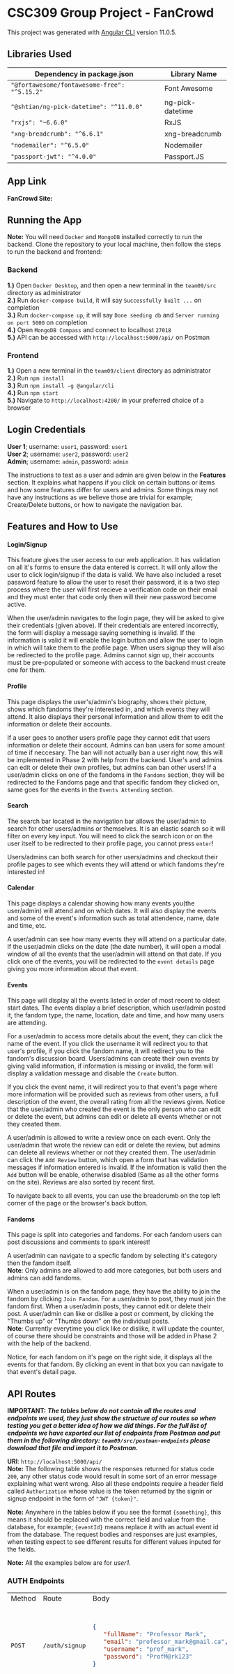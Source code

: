 # CSC309 Group Project - FanCrowd
This project was generated with [Angular CLI](https://github.com/angular/angular-cli) version 11.0.5.

## Libraries Used
| Dependency in package.json | Library Name |
| -------------------------- | ------------ |
| `"@fortawesome/fontawesome-free": "^5.15.2"` | Font Awesome  |
| `"@shtian/ng-pick-datetime": "^11.0.0"` | ng-pick-datetime |
| `"rxjs": "~6.6.0"` | RxJS  |
| `"xng-breadcrumb": "^6.6.1"`  | xng-breadcrumb |
| `"nodemailer": "^6.5.0"` | Nodemailer |
| `"passport-jwt": "^4.0.0"` | Passport.JS |

## App Link
**FanCrowd Site:** 

## Running the App
**Note:** You will need `Docker` and `MongoDB` installed correctly to run the backend.
Clone the repository to your local machine, then follow the steps to run the backend and frontend:

### Backend
**1.)** Open `Docker Desktop`, and then open a new terminal in the `team09/src` directory as administrator\
**2.)** Run `docker-compose build`, it will say `Successfully built ...` on completion\
**3.)** Run `docker-compose up`, it will say `Done seeding db` and `Server running on port 5000` on completion\
**4.)** Open `MongoDB Compass` and connect to localhost `27018`\
**5.)** API can be accessed with `http://localhost:5000/api/` on Postman

### Frontend
**1.)** Open a new terminal in the `team09/client` directory as administrator\
**2.)** Run `npm install`\
**3.)** Run `npm install -g @angular/cli`\
**4.)** Run `npm start`\
**5.)** Navigate to `http://localhost:4200/` in your preferred choice of a browser


## Login Credentials
**User 1**; username: `user1`, password: `user1`\
**User 2**; username: `user2`, password: `user2`\
**Admin**; username: `admin`, password: `admin`

The instructions to test as a user and admin are given below in the **Features** section. It explains what happens if you click on certain buttons or items and how some features differ for users and admins. Some things may not have any instructions as we believe those are trivial for example; Create/Delete buttons, or how to navigate the navigation bar.


## Features and How to Use
#### Login/Signup
This feature gives the user access to our web application. It has validation on all it's forms to ensure the data entered is correct. It will only allow the user to click login/signup if the data is valid. We have also included a reset password feature to allow the user to reset their password, it is a two step process where the user will first recieve a verification code on their email and they must enter that code only then will their new password become active.

When the user/admin navigates to the login page, they will be asked to give their credentials (given above). If their credentials are entered incorrectly, the form will display a message saying something is invalid. If the information is valid it will enable the login button and allow the user to login in which will take them to the profile page. When users signup they will also be redirected to the profile page. Admins cannot sign up, their accounts must be pre-populated or someone with access to the backend must create one for them.


#### Profile
This page displays the user's/admin's biography, shows their picture, shows which fandoms they're interested in, and which events they will attend. It also displays their personal information and allow them to edit the information or delete their accounts. 

If a user goes to another users profile page they cannot edit that users information or delete their account. Admins can ban users for some amount of time if neccesary. The ban will not actually ban a user right now, this will be implemented in Phase 2 with help from the backend. User's and admins can edit or delete their own profiles, but admins can ban other users! If a user/admin clicks on one of the fandoms in the `Fandoms` section, they will be redirected to the Fandoms page and that specific fandom they clicked on, same goes for the events in the `Events Attending` section.


#### Search
The search bar located in the navigation bar allows the user/admin to search for other users/admins or themselves. It is an elastic search so it will filter on every key input. You will need to click the search icon or on the user itself to be redirected to their profile page, you cannot press `enter`!

Users/admins can both search for other users/admins and checkout their profile pages to see which events they will attend or which fandoms they're interested in!


#### Calendar
This page displays a calendar showing how many events you(the user/admin) will attend and on which dates. It will also display the events and some of the event's information such as total attendence, name, date and time, etc.

A user/admin can see how many events they will attend on a particular date. If the user/admin clicks on the date (the date number), it will open a modal window of all the events that the user/admin will attend on that date. If you click one of the events, you will be redirected to the `event details` page giving you more information about that event.


#### Events
This page will display all the events listed in order of most recent to oldest start dates. The events display a brief description, which user/admin posted it, the fandom type, the name, location, date and time, and how many users are attending. 

For a user/admin to access more details about the event, they can click the name of the event. If you click the username it will redirect you to that user's profile, if you click the fandom name, it will redirect you to the fandom's discussion board. Users/admins can create their own events by giving valid information, if information is missing or invalid, the form will display a validation message and disable the `Create` button. 

If you click the event name, it will redirect you to that event's page where more information will be provided such as reviews from other users, a full description of the event, the overall rating from all the reviews given. Notice that the user/admin who created the event is the only person who can edit or delete the event, but admins can edit or delete all events whether or not they created them.

A user/admin is allowed to write a review once on each event. Only the user/admin that wrote the review can edit or delete the review, but admins can delete all reviews whether or not they created them. The user/admin can click the `Add Review` button, which open a form that has validation messages if information entered is invalid. If the information is valid then the `Add` button will be enable, otherwise disabled (Same as all the other forms on the site). Reviews are also sorted by recent first.

To navigate back to all events, you can use the breadcrumb on the top left corner of the page or the browser's back button.


#### Fandoms
This page is split into categories and fandoms. For each fandom users can post discussions and comments to spark interest!

A user/admin can navigate to a specfic fandom by selecting it's category then the fandom itself.\
**Note**: Only admins are allowed to add more categories, but both users and admins can add fandoms.

When a user/admin is on the fandom page, they have the ability to join the fandom by clicking `Join Fandom`. For a user/admin to post, they must join the fandom first. When a user/admin posts, they cannot edit or delete their post. A user/admin can like or dislike a post or comment, by clicking the "Thumbs up" or "Thumbs down" on the individual posts.\
**Note**: Currently everytime you click like or dislike, it will update the counter, of course there should be constraints and those will be added in Phase 2 with the help of the backend.

Notice, for each fandom on it's page on the right side, it displays all the events for that fandom. By clicking an event in that box you can navigate to that event's detail page. 


## API Routes
**IMPORTANT:** ***The tables below do not contain all the routes and endpoints we used, they just show the structure of our routes so when testing you get a better idea of how we did things. For the full list of endpoints we have exported our list of endpoints from Postman and put them in the following directory: `team09/src/postman-endpoints` please download that file and import it to Postman.***

**URI**: `http://localhost:5000/api/`\
**Note:** The following table shows the responses returned for status code `200`, any other status code would result in some sort of an error message explaining what went wrong. Also all these endpoints require a header field called `Authorization` whose value is the token returned by the signin or signup endpoint in the form  of `"JWT {token}"`.

**Note:** Anywhere in the tables below if you see the format `{something}`, this means it should be replaced with the correct field and value from the database, for example; `{eventId}` means replace it with an actual event id from the database. The request bodies and responses are just examples, when testing expect to see different results for different values inputed for the fields.

**Note:** All the examples below are for _user1_.

### AUTH Endpoints
<table>
<tr>
<td> Method </td> <td> Route </td> <td> Body </td> <td> Response </td>
</tr>
<tr>
<td> 
  
  `POST`
  
</td>
<td> 
  
  `/auth/signup` 
  
</td>
<td>
  
```json
{
   "fullName": "Professor Mark",
   "email": "professor_mark@gmail.ca",
   "username": "prof_mark",
   "password": "ProfM@rk123"
}
```

</td>
<td>
  
```json
{
    "user": {
        "_id": "607054bcf4587500516bf232",
        "role": "user",
        "username": "prof_mark",
        "profileURL": "https://www.pngitem.com/pimgs/m/30-307416_profile-icon-png-image-free-download-searchpng-employee.png"
    },
    "token": "JWT eyJhbGciOiJIUzI1NiIsInR5cCI6IkpXVCJ9.eyJfaWQiOiI2MDcwNTRiY2Y0NTg3NTAwNTE2YmYyMzIiLCJyb2xlIjoidXNlciIsInVzZXJuYW1lIjoicHJvZl9tYXJrIiwicHJvZmlsZVVSTCI6Imh0dHBzOi8vd3d3LnBuZ2l0ZW0uY29tL3BpbWdzL20vMzAtMzA3NDE2X3Byb2ZpbGUtaWNvbi1wbmctaW1hZ2UtZnJlZS1kb3dubG9hZC1zZWFyY2hwbmctZW1wbG95ZWUucG5nIiwiaWF0IjoxNjE3OTc0NDYwfQ.KPMfaQ4X8TLshCC857vnFs-LV3Ag4DgVDgOuDHA-NQo"
}
```

</td>
</tr>
<tr>
<td> 
  
  `POST`
  
</td>

<td> 
  
  `/auth/signin` 
  
</td>
<td>
  
```json
{
    "username": "user1",
    "password": "user1"
}
```

</td>
<td>
  
```json
{
    "token": "JWT eyJhbGciOiJIUzI1NiIsInR5cCI6IkpXVCJ9.eyJfaWQiOiI2MDZmZWEwOGZmOTFhZTAwM2I1N2NlMjYiLCJyb2xlIjoidXNlciIsInVzZXJuYW1lIjoidXNlcjEiLCJwcm9maWxlVVJMIjoiaHR0cHM6Ly9tb2NhaC5vcmcvdXBsb2Fkcy9wb3N0cy81NDIwNjQxLW1vb24tbmlnaHQtYmxhY2stc3BhY2UtaGFsbG93ZWVuLXN0YXItc3VwZXJtb29uLW5hdHVyZS1zdGVybmUtc3VwZXItbW9vbi1nYWxheHktdW5pdmVyc2Utc2t5LW5pZ2h0aW1lLWNyZWF0aXZlLWNvbW1vbnMtaW1hZ2VzLmpwZyIsImlhdCI6MTYxNzk0ODExMH0.fjCFHyV8-tyKdtc1M96PLYXo7fr4iDPbBMaljyOsqjo",
    "user": {
        "_id": "606fea08ff91ae003b57ce26",
        "role": "user",
        "username": "user1",
        "profileURL": "https://mocah.org/uploads/posts/5420641-moon-night-black-space-halloween-star-supermoon-nature-sterne-super-moon-galaxy-universe-sky-nightime-creative-commons-images.jpg"
    }
}
```

</td>
</tr>
<tr>
<td> 
  
  `GET`
  
</td> <td> Current User </td> 
<td> 
  
  `/auth/currentUser` 
  
</td> <td> N/A </td>
<td> 
  
 ```json
 {
   "_id": "606fea08ff91ae003b57ce26",
   "role": "user",
   "username": "user1",
   "profileURL": "https://mocah.org/uploads/posts/5420641-moon-night-black-space-halloween-star-supermoon-nature-sterne-super-moon-galaxy-universe-sky-nightime-creative-commons-images.jpg"
 }
 ```
</td>
</tr>
<tr>
</tr>
</table>


### USER Endpoints
<table>
<tr>
<td> Method </td> <td> Route </td> <td> Body </td> <td> Response </td>
</tr>
<tr>
<td> 
  
  `PATCH`

<td> 
  
  `/users/{username}` 
  
</td>
<td>
  
```json
{
    "bio": "Updated BIO",
    "city": "Updated City",
    "country": "Updated Country",
    "email": "new_email@gmail.com",
    "fullName": "Updated Name",
    "profileURL": "https://cdn.business2community.com/wp-content/uploads/2017/08/blank-profile-picture-973460_640.png"
}
```

</td>
<td>
  
```json
{
    "role": "user",
    "bio": "Updated BIO",
    "profileURL": "https://cdn.business2community.com/wp-content/uploads/2017/08/blank-profile-picture-973460_640.png",
    "city": "Updated City",
    "country": "Updated Country",
    "_id": "607051e3f4587500516bf190",
    "email": "new_email@gmail.com",
    "fullName": "Updated Name",
    "password": "$2a$10$q4Q..NiwGeHDPBkkfeu.zO7wBnOtFrag6Tg5z8e31EeCER9UMuzQ2",
    "username": "user1",
    "createdAt": "2021-04-09T13:08:51.261Z"
}
```

</td>
</tr>
<tr>
<td> 
  
  `DELETE`

<td> 
  
  `/users/{username}` 
  
</td>
<td> N/A </td>
<td> 
  
Status code of `200` 

</td>
</tr>
<tr>
<td> 
  
  `GET`
  
</td>
<td> 
  
  `/users` 
  
</td> <td> N/A </td>
<td> 
  
 ```json
 [
    {
        "role": "user",
        "bio": "Updated BIO",
        "profileURL": "https://cdn.business2community.com/wp-content/uploads/2017/08/blank-profile-picture-973460_640.png",
        "city": "Updated City",
        "country": "Updated Country",
        "_id": "607051e3f4587500516bf190",
        "email": "new_email@gmail.com",
        "fullName": "Updated Name",
        "password": "$2a$10$q4Q..NiwGeHDPBkkfeu.zO7wBnOtFrag6Tg5z8e31EeCER9UMuzQ2",
        "username": "user1",
        "createdAt": "2021-04-09T13:08:51.261Z"
    },
    {
        "role": "user",
        "bio": "Lorem ipsum dolor sit amet, consectetur adipiscing elit, sed do eiusmod tempor incididunt ut labore et dolore magna aliqua. Ut enim ad minim veniam, quis nostrud exercitation ullamco laboris nisi ut aliquip ex ea commodo consequat. Duis aute irure dolor in reprehenderit in voluptate velit esse cillum dolore eu fugiat nulla pariatur.",
        "profileURL": "https://cdn.boatinternational.com/bi_prd/bi/library_images/7wEiKNSS42Kc3TPXmhMg_The-Flying-Dutchman-AdobeStock.jpg",
        "city": "Toronto",
        "country": "Canada",
        "_id": "607051e3f4587500516bf191",
        "email": "raj@gmail.com",
        "fullName": "Raj Patel",
        "password": "$2a$10$v4odtrBLXTOynBeAOMcTL.cmf33r/m109lD.zPKtpW2Gp51FNme32",
        "username": "user2",
        "createdAt": "2021-04-09T13:08:51.357Z"
    },
    {
        "role": "admin",
        "bio": "Lorem ipsum dolor sit amet, consectetur adipiscing elit, sed do eiusmod tempor incididunt ut labore et dolore magna aliqua. Ut enim ad minim veniam, quis nostrud exercitation ullamco laboris nisi ut aliquip ex ea commodo consequat. Duis aute irure dolor in reprehenderit in voluptate velit esse cillum dolore eu fugiat nulla pariatur.",
        "profileURL": "https://mocah.org/uploads/posts/5420641-moon-night-black-space-halloween-star-supermoon-nature-sterne-super-moon-galaxy-universe-sky-nightime-creative-commons-images.jpg",
        "city": "Toronto",
        "country": "Canada",
        "_id": "607051e3f4587500516bf192",
        "email": "jihee@gmail.com",
        "fullName": "Jihee",
        "password": "$2a$10$YHF9YBbw3MyodDnBD00cfuU2Mq6i4yFYsOiH3aF6TvVwnVJFO6rlO",
        "username": "admin",
        "createdAt": "2021-04-09T13:08:51.448Z"
    },
    {
        "role": "user",
        "bio": "",
        "profileURL": "https://www.pngitem.com/pimgs/m/30-307416_profile-icon-png-image-free-download-searchpng-employee.png",
        "city": "",
        "country": "",
        "_id": "607054bcf4587500516bf232",
        "fullName": "Professor Mark",
        "email": "professor_mark@gmail.ca",
        "username": "prof_mark",
        "password": "$2a$10$kdIgJPQugSWDWe.uiwpB9uOQWM/w6XH4ZCGTYVBIOm81WzeFdGgii",
        "createdAt": "2021-04-09T13:21:00.241Z"
    }
]
 ```
</td>
</tr>
<tr>
<td> 
  
  `GET`
  
</td>
<td> 
  
  `/users/{username}` 
  
</td> 
<td> 
  
  N/A 
  
</td>
<td> 
  
 ```json
{
    "role": "user",
    "bio": "Updated BIO",
    "profileURL": "https://cdn.business2community.com/wp-content/uploads/2017/08/blank-profile-picture-973460_640.png",
    "city": "Updated City",
    "country": "Updated Country",
    "_id": "607051e3f4587500516bf190",
    "email": "new_email@gmail.com",
    "fullName": "Updated Name",
    "username": "user1",
    "createdAt": "2021-04-09T13:08:51.261Z"
}
 ```
</td>
</tr>
<tr>
<td> 
  
  `GET`
  
</td>
<td> 
  
  `/users/{username}/events` 
  
</td> 
<td> 
  
  N/A 
  
</td>
<td> 
  
 ```json
[
    {
        "_id": "607051e3f4587500516bf1b4",
        "name": "World Expo",
        "description": "Our once-in-a-lifetime celebration – the largest event ever staged in the Arab world – is set to welcome 190 participating countries, and millions of visitors from across the globe. Here they will experience warm Emirati hospitality at its finest, as well as the UAE’s values of inclusion, tolerance and cooperation. Youth are at the heart of our World Expo. That’s why Expo 2020 aspires to create a meaningful legacy that will benefit generations to come, both locally and globally, spanning everything from innovations and architecture to friendships and business opportunities.",
        "location": "Dubai, UAE",
        "startDate": "2021-06-12T00:00:00.000Z",
        "endDate": "2021-06-14T00:00:00.000Z",
        "totalAttendance": 2
    },
    {
        "_id": "607051e3f4587500516bf1b3",
        "name": "Comic Con",
        "description": "A comic book convention or comic con is an event with a primary focus on comic books and comic book culture, in which comic book fans gather to meet creators, experts, and each other. Commonly, comic conventions are multi-day events hosted at convention centers, hotels, or college campuses.",
        "location": "Toronto, Ontario, Canada",
        "startDate": "2021-11-12T00:00:00.000Z",
        "endDate": "2021-11-14T00:00:00.000Z",
        "totalAttendance": 1
    },
    {
        "_id": "607051e3f4587500516bf1b7",
        "name": "J.K Rowling Meet & Greet",
        "description": "Harry Potter is a series of seven fantasy novels written by British author, J. K. Rowling. The novels chronicle the lives of a young wizard, Harry Potter, and his friends Hermione Granger and Ron Weasley, all of whom are students at Hogwarts School of Witchcraft and Wizardry.",
        "location": "Vancouver, British Columbia, Canada",
        "startDate": "2021-10-12T00:00:00.000Z",
        "endDate": "2021-10-15T00:00:00.000Z",
        "totalAttendance": 1
    }
]
 ```
</td>
</tr>
<tr>
<td> 
  
  `GET`
  
</td>
<td> 
  
  `/users/{username}/fandoms` 
  
</td> 
<td> 
  
  N/A 
  
</td>
<td> 
  
 ```json
[
    {
        "backgroundURL": "https://wallpaperaccess.com/full/311206.jpg",
        "_id": "607051e3f4587500516bf19a",
        "name": "avengers",
        "category": {
            "backgroundURL": "https://i.pinimg.com/originals/51/c2/2e/51c22e9f59f506d283c1b07fa92e9a93.jpg",
            "_id": "607051e3f4587500516bf193",
            "createdBy": "607051e3f4587500516bf192",
            "name": "movies"
        },
        "createdBy": "607051e3f4587500516bf190",
        "createdAt": "2021-04-09T13:08:51.466Z"
    },
    {
        "backgroundURL": "https://wallpaperaccess.com/full/1117133.jpg",
        "_id": "607051e3f4587500516bf19c",
        "name": "avengers age of ultron",
        "category": {
            "backgroundURL": "https://i.pinimg.com/originals/51/c2/2e/51c22e9f59f506d283c1b07fa92e9a93.jpg",
            "_id": "607051e3f4587500516bf193",
            "createdBy": "607051e3f4587500516bf192",
            "name": "movies"
        },
        "createdBy": "607051e3f4587500516bf190",
        "createdAt": "2021-04-09T13:08:51.471Z"
    },
    {
        "backgroundURL": "https://wallpapercave.com/wp/wp1826730.jpg",
        "_id": "607051e3f4587500516bf19f",
        "name": "divergent",
        "category": {
            "backgroundURL": "https://images.unsplash.com/photo-1507842217343-583bb7270b66?ixlib=rb-1.2.1&ixid=MXwxMjA3fDB8MHxleHBsb3JlLWZlZWR8MXx8fGVufDB8fHw%3D&w=1000&q=80",
            "_id": "607051e3f4587500516bf194",
            "createdBy": "607051e3f4587500516bf192",
            "name": "books"
        },
        "createdBy": "607051e3f4587500516bf191",
        "createdAt": "2021-04-09T13:08:51.477Z"
    },
    {
        "backgroundURL": "https://images2.alphacoders.com/805/805700.jpg",
        "_id": "607051e3f4587500516bf19e",
        "name": "journey to the mysterious island",
        "category": {
            "backgroundURL": "https://i.pinimg.com/originals/51/c2/2e/51c22e9f59f506d283c1b07fa92e9a93.jpg",
            "_id": "607051e3f4587500516bf193",
            "createdBy": "607051e3f4587500516bf192",
            "name": "movies"
        },
        "createdBy": "607051e3f4587500516bf190",
        "createdAt": "2021-04-09T13:08:51.475Z"
    }
]
 ```
</td>
</tr>
</table>


### FANDOM Endpoints
<table>
<tr>
<td> Method </td> <td> Route </td> <td> Body </td> <td> Response </td>
</tr>
<tr>
<td> 
  
  `POST`
  
</td> 
<td> 
  
  `/fandoms/categories` 
  <br>
  This endpoint can only be used by an Admin, so you will need the Admin's token for the `Authorization` Header
</td>
<td>
  
```json
{
    "name": "Testing_POST_Fandom_Category",
    "backgroundURL": "https://starwarsblog.starwars.com/wp-content/uploads/2020/04/star-wars-backgrounds-25.jpg"
}
```

</td>
<td>
  
```json
{
    "backgroundURL": "https://starwarsblog.starwars.com/wp-content/uploads/2020/04/star-wars-backgrounds-25.jpg",
    "_id": "60706e79f4587500516bf234",
    "name": "testing post category"
}
```

</td>
</tr>
<tr>
<td> 
  
  `POST`
  
</td> 
<td> 
  
  `/fandoms` 
  This endpoint can only be used by an Admin, so you will need the Admin's token for the `Authorization` Header
</td>
<td>
  
```json
{
    "name": "Testing POST Fandom",
    "backgroundURL": "https://starwarsblog.starwars.com/wp-content/uploads/2020/04/star-wars-backgrounds-25.jpg",
    "category": "607051e3f4587500516bf193"
}
```
<br>
"category" is a category id from the database
</td>
<td>
  
```json
{
    "backgroundURL": "https://starwarsblog.starwars.com/wp-content/uploads/2020/04/star-wars-backgrounds-25.jpg",
    "_id": "60706ef5f4587500516bf235",
    "name": "testing post fandom",
    "category": "607051e3f4587500516bf193",
    "createdAt": "2021-04-09T15:12:53.092Z"
}
```

</td>
</tr>
<tr>
<td> 
  
  `PATCH`

<td> 
  
  `/fandoms/categories/{categoryId}` 
  <br>
  This endpoint can only be used by an Admin, so you will need the Admin's token for the `Authorization` Header
</td>
<td>
  
```json
{
    "name": "Testing Patch Category",
    "backgroundURL": "https://www.sait.ca/images/News%20and%20Events/2021/Pride%20-%20Zoom%20background.jpg"
}
```

</td>
<td>
  
```json
{
    "backgroundURL": "https://www.sait.ca/images/News%20and%20Events/2021/Pride%20-%20Zoom%20background.jpg",
    "_id": "607051e3f4587500516bf193",
    "name": "testing patch category"
}
```

</td>
</tr>
<tr>
<td> 
  
  `DELETE`

<td> 
  
  `/fandoms/categories/{categoryId}` 
  <br>
  This endpoint can only be used by an Admin, so you will need the Admin's token for the `Authorization` Header
</td>
<td> N/A </td>
<td> 
  
  Status code of `200` 
  
</td>
</tr>
<tr>
<td> 
  
  `DELETE`

<td> 
  
  `/fandoms/{fandomId}` 
  
</td>
<td> N/A </td>
<td> 
  
  Status code of `200` 
  
</td>
</tr>
<tr>
<td> 
  
  `GET`
  
</td>
<td> 
  
  `/fandoms/categories` 
  
</td>
<td> N/A </td>
<td> 
  
 ```json
 [
    {
        "backgroundURL": "https://images.unsplash.com/photo-1507842217343-583bb7270b66?ixlib=rb-1.2.1&ixid=MXwxMjA3fDB8MHxleHBsb3JlLWZlZWR8MXx8fGVufDB8fHw%3D&w=1000&q=80",
        "_id": "607051e3f4587500516bf194",
        "name": "books"
    },
    {
        "backgroundURL": "https://www.canvasandwall.co.za/wp-content/uploads/2020/04/TV-Background-3D-wallpaper.jpg",
        "_id": "607051e3f4587500516bf195",
        "name": "shows"
    },
    {
        "backgroundURL": "https://cdn.wallpapersafari.com/28/72/eMnp5F.jpg",
        "_id": "607051e3f4587500516bf196",
        "name": "anime"
    },
    {
        "backgroundURL": "https://wallpaperaccess.com/full/242347.jpg",
        "_id": "607051e3f4587500516bf197",
        "name": "games"
    },
    {
        "backgroundURL": "https://wallpaperaccess.com/full/552032.jpg",
        "_id": "607051e3f4587500516bf198",
        "name": "sports"
    },
    {
        "backgroundURL": "https://wallpaperaccess.com/full/249743.png",
        "_id": "607051e3f4587500516bf199",
        "name": "technology"
    },
    {
        "backgroundURL": "https://starwarsblog.starwars.com/wp-content/uploads/2020/04/star-wars-backgrounds-25.jpg",
        "_id": "60706e79f4587500516bf234",
        "name": "testing post category"
    }
]
 ```
</td>
</tr>
<tr>
<td> 
  
  `GET`
  
</td>
<td> 
  
  `/fandoms/categories/{categoryName}` 
  
</td> 
<td> 
  
  N/A 
  
</td>
<td> 
  
 ```json
{
    "fandoms": [
        {
            "backgroundURL": "https://i.pinimg.com/originals/dc/eb/80/dceb80db40569f060a1197d7f8c58916.jpg",
            "_id": "607051e3f4587500516bf1ad",
            "name": "basketball",
            "category": "607051e3f4587500516bf198",
            "createdAt": "2021-04-09T13:08:51.505Z"
        },
        {
            "backgroundURL": "https://wallpapercave.com/wp/4dqP3rn.jpg",
            "_id": "607051e3f4587500516bf1ae",
            "name": "soccer",
            "category": "607051e3f4587500516bf198",
            "createdAt": "2021-04-09T13:08:51.507Z"
        },
        {
            "backgroundURL": "https://cdn.hipwallpaper.com/i/91/94/rFjELC.jpg",
            "_id": "607051e3f4587500516bf1af",
            "name": "golf",
            "category": "607051e3f4587500516bf198",
            "createdAt": "2021-04-09T13:08:51.510Z"
        },
        {
            "backgroundURL": "https://images.unsplash.com/photo-1531415074968-036ba1b575da?ixid=MXwxMjA3fDB8MHxzZWFyY2h8M3x8Y3JpY2tldHxlbnwwfHwwfA%3D%3D&ixlib=rb-1.2.1&w=1000&q=80",
            "_id": "607051e3f4587500516bf1b0",
            "name": "cricket",
            "category": "607051e3f4587500516bf198",
            "createdAt": "2021-04-09T13:08:51.512Z"
        }
    ],
    "category": {
        "backgroundURL": "https://wallpaperaccess.com/full/552032.jpg",
        "_id": "607051e3f4587500516bf198",
        "createdBy": "607051e3f4587500516bf192",
        "name": "sports"
    }
}
 ```
</td>
</tr>
</table>


### EVENTS Endpoints
<table>
<tr>
<td> Method </td> <td> Route </td> <td> Body </td> <td> Response </td>
</tr>
<tr>
<td> 
  
  `POST`
  
</td> 
<td> 
  
  `/events` 
  <br>
  This endpoint can only be used by an Admin, so you will need the Admin's token for the `Authorization` Header
</td>
<td>
  
```json
{
    "name": "testing_POST_event",
    "description": "testing description",
    "location": "testing loc",
    "startDate": "2021-11-12T00:00:00.000+00:00",
    "endDate": "2021-11-12T00:00:00.000+00:00",
    "fandom": "607051e3f4587500516bf19f"
}
```
<br>
"fandom" takes in a fandom id from the database
</td>
<td>
  
```json
{
    "_id": "60707b8a167f3c00a143dbc3",
    "name": "testing_POST_event",
    "description": "testing description",
    "location": "testing loc",
    "startDate": "2021-11-12T00:00:00.000Z",
    "endDate": "2021-11-12T00:00:00.000Z",
    "fandom": {
        "_id": "607051e3f4587500516bf19f",
        "backgroundURL": "https://wallpapercave.com/wp/wp1826730.jpg",
        "name": "divergent",
        "category": {
            "_id": "607051e3f4587500516bf194",
            "backgroundURL": "https://images.unsplash.com/photo-1507842217343-583bb7270b66?ixlib=rb-1.2.1&ixid=MXwxMjA3fDB8MHxleHBsb3JlLWZlZWR8MXx8fGVufDB8fHw%3D&w=1000&q=80",
            "createdBy": "607051e3f4587500516bf192",
            "name": "books"
        },
        "createdBy": "607051e3f4587500516bf191",
        "createdAt": "2021-04-09T13:08:51.477Z"
    },
    "postedBy": {
        "profileURL": "https://cdn.business2community.com/wp-content/uploads/2017/08/blank-profile-picture-973460_640.png",
        "username": "user1"
    },
    "totalAttendance": 0
}
```

</td>
</tr>
<tr>
<td> 
  
  `PATCH`

<td> 
  
  `/events/{eventId}` 
  
</td>
<td>
  
```json
{
    "name": "testing_PATCH_event",
    "description": "testing new description",
    "location": "testing new loc",
    "startDate": "2021-08-12T00:00:00.000+00:00",
    "endDate": "2021-10-12T00:00:00.000+00:00",
    "fandom": "607051e3f4587500516bf19f"
}
```
<br>

"fandom" takes in a fandom id from the database

</td>
<td>
  
```json
{
    "_id": "60707b8a167f3c00a143dbc3",
    "name": "testing_PATCH_event",
    "description": "testing new description",
    "location": "testing new loc",
    "startDate": "2021-08-12T00:00:00.000Z",
    "endDate": "2021-10-12T00:00:00.000Z",
    "fandom": {
        "_id": "607051e3f4587500516bf19f",
        "backgroundURL": "https://wallpapercave.com/wp/wp1826730.jpg",
        "name": "divergent",
        "category": {
            "_id": "607051e3f4587500516bf194",
            "backgroundURL": "https://images.unsplash.com/photo-1507842217343-583bb7270b66?ixlib=rb-1.2.1&ixid=MXwxMjA3fDB8MHxleHBsb3JlLWZlZWR8MXx8fGVufDB8fHw%3D&w=1000&q=80",
            "createdBy": "607051e3f4587500516bf192",
            "name": "books"
        },
        "createdBy": "607051e3f4587500516bf191",
        "createdAt": "2021-04-09T13:08:51.477Z"
    },
    "postedBy": {
        "profileURL": "https://cdn.business2community.com/wp-content/uploads/2017/08/blank-profile-picture-973460_640.png",
        "username": "user1"
    },
    "totalAttendance": 0
}
```

</td>
</tr>
<tr>
<td> 
  
  `DELETE`

<td> 
  
  `/event{eventId}` 

</td>
<td> N/A </td>
<td> 
  
  Status code of `200` 
  
</td>
</tr>
<tr>
<td> 
  
  `GET`
  
</td>
<td> 
  
  `/events` 
  
</td>
<td> N/A </td>
<td> 
  
 ```json
[
    {
        "_id": "607051e3f4587500516bf1b6",
        "name": "Sony Game Release",
        "description": "God of War is an action-adventure game franchise created by David Jaffe at Sony's Santa Monica Studio. It began in 2005 on the PlayStation 2 video game console, and has become a flagship title for the PlayStation brand, consisting of eight games across multiple platforms with a ninth currently in development.",
        "location": "Los Angeles, California, USA",
        "postedBy": {
            "profileURL": "https://cdn.boatinternational.com/bi_prd/bi/library_images/7wEiKNSS42Kc3TPXmhMg_The-Flying-Dutchman-AdobeStock.jpg",
            "username": "user2"
        },
        "startDate": "2021-05-08T00:00:00.000Z",
        "endDate": "2021-05-11T00:00:00.000Z",
        "fandom": {
            "_id": "607051e3f4587500516bf1aa",
            "backgroundURL": "https://wallpapercave.com/wp/T4xxWSN.jpg",
            "name": "god of war",
            "category": {
                "_id": "607051e3f4587500516bf197",
                "backgroundURL": "https://wallpaperaccess.com/full/242347.jpg",
                "createdBy": "607051e3f4587500516bf192",
                "name": "games"
            },
            "createdBy": "607051e3f4587500516bf191",
            "createdAt": "2021-04-09T13:08:51.499Z"
        },
        "totalAttendance": 0
    },
    {
        "_id": "607051e3f4587500516bf1b4",
        "name": "World Expo",
        "description": "Our once-in-a-lifetime celebration – the largest event ever staged in the Arab world – is set to welcome 190 participating countries, and millions of visitors from across the globe. Here they will experience warm Emirati hospitality at its finest, as well as the UAE’s values of inclusion, tolerance and cooperation. Youth are at the heart of our World Expo. That’s why Expo 2020 aspires to create a meaningful legacy that will benefit generations to come, both locally and globally, spanning everything from innovations and architecture to friendships and business opportunities.",
        "location": "Dubai, UAE",
        "postedBy": {
            "profileURL": "https://cdn.boatinternational.com/bi_prd/bi/library_images/7wEiKNSS42Kc3TPXmhMg_The-Flying-Dutchman-AdobeStock.jpg",
            "username": "user2"
        },
        "startDate": "2021-06-12T00:00:00.000Z",
        "endDate": "2021-06-14T00:00:00.000Z",
        "fandom": {
            "_id": "607051e3f4587500516bf1b1",
            "backgroundURL": "https://wallpapercave.com/wp/8duz5Ir.jpg",
            "name": "apple",
            "category": {
                "_id": "607051e3f4587500516bf199",
                "backgroundURL": "https://wallpaperaccess.com/full/249743.png",
                "createdBy": "607051e3f4587500516bf192",
                "name": "technology"
            },
            "createdBy": "607051e3f4587500516bf190",
            "createdAt": "2021-04-09T13:08:51.515Z"
        },
        "totalAttendance": 2
    },
    {
        "_id": "60707b8a167f3c00a143dbc3",
        "name": "testing_PATCH_event",
        "description": "testing new description",
        "location": "testing new loc",
        "startDate": "2021-08-12T00:00:00.000Z",
        "endDate": "2021-10-12T00:00:00.000Z",
        "fandom": {
            "_id": "607051e3f4587500516bf19f",
            "backgroundURL": "https://wallpapercave.com/wp/wp1826730.jpg",
            "name": "divergent",
            "category": {
                "_id": "607051e3f4587500516bf194",
                "backgroundURL": "https://images.unsplash.com/photo-1507842217343-583bb7270b66?ixlib=rb-1.2.1&ixid=MXwxMjA3fDB8MHxleHBsb3JlLWZlZWR8MXx8fGVufDB8fHw%3D&w=1000&q=80",
                "createdBy": "607051e3f4587500516bf192",
                "name": "books"
            },
            "createdBy": "607051e3f4587500516bf191",
            "createdAt": "2021-04-09T13:08:51.477Z"
        },
        "postedBy": {
            "profileURL": "https://cdn.business2community.com/wp-content/uploads/2017/08/blank-profile-picture-973460_640.png",
            "username": "user1"
        },
        "totalAttendance": 0
    },
    {
        "_id": "607051e3f4587500516bf1b8",
        "name": "Anime-Fest",
        "description": "One-Punch Man is a Japanese superhero franchise created by the artist ONE. It tells the story of Saitama, a superhero who can defeat any opponent with a single punch but seeks to find a worthy opponent after growing bored by a lack of challenge due to his overwhelming strength.",
        "location": "New York City, New York, USA",
        "postedBy": {
            "profileURL": "https://cdn.boatinternational.com/bi_prd/bi/library_images/7wEiKNSS42Kc3TPXmhMg_The-Flying-Dutchman-AdobeStock.jpg",
            "username": "user2"
        },
        "startDate": "2021-08-30T00:00:00.000Z",
        "endDate": "2021-09-01T00:00:00.000Z",
        "fandom": {
            "_id": "607051e3f4587500516bf1a7",
            "backgroundURL": "https://cdn.wallpapersafari.com/51/10/9A6JeS.jpg",
            "name": "one punch man",
            "category": {
                "_id": "607051e3f4587500516bf196",
                "backgroundURL": "https://cdn.wallpapersafari.com/28/72/eMnp5F.jpg",
                "createdBy": "607051e3f4587500516bf192",
                "name": "anime"
            },
            "createdBy": "607051e3f4587500516bf190",
            "createdAt": "2021-04-09T13:08:51.492Z"
        },
        "totalAttendance": 0
    },
    {
        "_id": "607051e3f4587500516bf1b9",
        "name": "FIFA World Cup Party",
        "description": "The FIFA World Cup, often simply called the World Cup, is an international association football competition contested by the senior men's national teams of the members of the Fédération Internationale de Football Association, the sport's global governing body.",
        "location": "Westminister, London, United Kingdom",
        "postedBy": {
            "profileURL": "https://cdn.boatinternational.com/bi_prd/bi/library_images/7wEiKNSS42Kc3TPXmhMg_The-Flying-Dutchman-AdobeStock.jpg",
            "username": "user2"
        },
        "startDate": "2021-12-03T00:00:00.000Z",
        "endDate": "2021-12-08T00:00:00.000Z",
        "fandom": {
            "_id": "607051e3f4587500516bf1ae",
            "backgroundURL": "https://wallpapercave.com/wp/4dqP3rn.jpg",
            "name": "soccer",
            "category": {
                "_id": "607051e3f4587500516bf198",
                "backgroundURL": "https://wallpaperaccess.com/full/552032.jpg",
                "createdBy": "607051e3f4587500516bf192",
                "name": "sports"
            },
            "createdBy": "607051e3f4587500516bf190",
            "createdAt": "2021-04-09T13:08:51.507Z"
        },
        "totalAttendance": 1
    },
    {
        "_id": "607051e3f4587500516bf1ba",
        "name": "New HBO Show Press Release",
        "description": "Home Box Office is an American pay television network owned by WarnerMedia Studios & Networks and the flagship property of parent subsidiary Home Box Office, Inc.",
        "location": "Seattle, Washington, USA",
        "postedBy": {
            "profileURL": "https://cdn.business2community.com/wp-content/uploads/2017/08/blank-profile-picture-973460_640.png",
            "username": "user1"
        },
        "startDate": "2022-01-10T00:00:00.000Z",
        "endDate": "2022-01-13T00:00:00.000Z",
        "fandom": {
            "_id": "607051e3f4587500516bf1a3",
            "backgroundURL": "https://cdn.wallpapersafari.com/26/33/Fbx3ci.jpg",
            "name": "game of thrones",
            "category": {
                "_id": "607051e3f4587500516bf195",
                "backgroundURL": "https://www.canvasandwall.co.za/wp-content/uploads/2020/04/TV-Background-3D-wallpaper.jpg",
                "createdBy": "607051e3f4587500516bf192",
                "name": "shows"
            },
            "createdBy": "607051e3f4587500516bf191",
            "createdAt": "2021-04-09T13:08:51.484Z"
        },
        "totalAttendance": 0
    }
]
 ```
</td>
</tr>
<tr>
<td> 
  
  `GET`
  
</td>
<td> 
  
  `/events/{categoryName}/{fandomName}` <br>
  Category and Fandom names must be seperated by dashes and not spaces, for example: _"harry potter"_ should be _"harry-potter"_.
</td> 
<td> 
  
  N/A 
  
</td>
<td> 
  
 ```json
[
    {
        "_id": "607051e3f4587500516bf1b4",
        "name": "World Expo",
        "description": "Our once-in-a-lifetime celebration – the largest event ever staged in the Arab world – is set to welcome 190 participating countries, and millions of visitors from across the globe. Here they will experience warm Emirati hospitality at its finest, as well as the UAE’s values of inclusion, tolerance and cooperation. Youth are at the heart of our World Expo. That’s why Expo 2020 aspires to create a meaningful legacy that will benefit generations to come, both locally and globally, spanning everything from innovations and architecture to friendships and business opportunities.",
        "location": "Dubai, UAE",
        "startDate": "2021-06-12T00:00:00.000Z",
        "endDate": "2021-06-14T00:00:00.000Z",
        "totalAttendance": 2
    }
]
 ``` 
 <br>
 Category: Technology, Fandom: Apple
</td>
</tr>
<tr>
<td> 
  
  `GET`
  
</td>
<td> 
  
  `/events/{eventId}` 
  
</td> 
<td> 
  
  N/A 
  
</td>
<td> 
  
 ```json
{
    "_id": "607051e3f4587500516bf1b4",
    "name": "World Expo",
    "description": "Our once-in-a-lifetime celebration – the largest event ever staged in the Arab world – is set to welcome 190 participating countries, and millions of visitors from across the globe. Here they will experience warm Emirati hospitality at its finest, as well as the UAE’s values of inclusion, tolerance and cooperation. Youth are at the heart of our World Expo. That’s why Expo 2020 aspires to create a meaningful legacy that will benefit generations to come, both locally and globally, spanning everything from innovations and architecture to friendships and business opportunities.",
    "location": "Dubai, UAE",
    "postedBy": {
        "profileURL": "https://cdn.boatinternational.com/bi_prd/bi/library_images/7wEiKNSS42Kc3TPXmhMg_The-Flying-Dutchman-AdobeStock.jpg",
        "username": "user2"
    },
    "startDate": "2021-06-12T00:00:00.000Z",
    "endDate": "2021-06-14T00:00:00.000Z",
    "fandom": {
        "_id": "607051e3f4587500516bf1b1",
        "backgroundURL": "https://wallpapercave.com/wp/8duz5Ir.jpg",
        "name": "apple",
        "category": {
            "_id": "607051e3f4587500516bf199",
            "backgroundURL": "https://wallpaperaccess.com/full/249743.png",
            "createdBy": "607051e3f4587500516bf192",
            "name": "technology"
        },
        "createdBy": "607051e3f4587500516bf190",
        "createdAt": "2021-04-09T13:08:51.515Z"
    },
    "totalAttendance": 2
}
 ```

</td>
</tr>
</table>


### EVENT REVIEWS Endpoints
<table>
<tr>
<td> Method </td> <td> Route </td> <td> Body </td> <td> Response </td>
</tr>
<tr>
<td> 
  
  `POST`
  
</td> 
<td> 
  
  `/events/{eventId}/reviews` 
  
</td>
<td>
  
```json
{
    "title": "Testing_POST_review",
    "content": "Test adding review to event",
    "rating": 3,
    "event": "6064b6d3399a41013ef8ce98"
}
```
<br>
"event" takes in the event id (same as the event id in the URI) which is obtained from the database.
</td>
<td>
  
```json
{
    "review": {
        "_id": "607086b0167f3c00a143dbc4",
        "title": "Testing_POST_review",
        "content": "Test adding review to event",
        "rating": 3,
        "postedBy": {
            "profileURL": "https://cdn.business2community.com/wp-content/uploads/2017/08/blank-profile-picture-973460_640.png",
            "username": "user1"
        },
        "createdAt": "2021-04-09T16:54:08.765Z",
        "updatedAt": "2021-04-09T16:54:08.765Z"
    },
    "reviewSummary": {
        "avgRating": 3,
        "totalRating": 3,
        "totalReviews": 1,
        "numOfEachRating": {
            "1": 0,
            "2": 0,
            "3": 1,
            "4": 0,
            "5": 0
        }
    }
}
```

</td>
</tr>
<tr>
<td> 
  
  `PATCH`

<td> 
  
  `/events/reviews/{reviewId}` 
  
</td>
<td>
  
```json
{
    "title": "Testing_PATCH_review",
    "content": "Test updating review",
    "rating": 5,
    "event": "6064b6d3399a41013ef8ce98"
}
```
<br>
"event" takes in the event id which is obtained from the database.

</td>
<td>
  
```json
{
    "updatedReview": {
        "_id": "607086b0167f3c00a143dbc4",
        "title": "Testing_PATCH_review",
        "content": "Test updating review",
        "rating": 5,
        "postedBy": {
            "profileURL": "https://cdn.business2community.com/wp-content/uploads/2017/08/blank-profile-picture-973460_640.png",
            "username": "user1"
        },
        "createdAt": "2021-04-09T16:54:08.765Z",
        "updatedAt": "2021-04-09T16:56:40.126Z"
    },
    "updatedSummary": {
        "avgRating": 5,
        "totalRating": 5,
        "totalReviews": 1,
        "numOfEachRating": {
            "1": 0,
            "2": 0,
            "3": 0,
            "4": 0,
            "5": 1
        }
    }
}
```

</td>
</tr>
<tr>
<td> 
  
  `DELETE`

<td> 
  
  `/event/reviews/{reviewId}` 

</td>
<td> N/A </td>
<td> 
  
```json
  {
    "avgRating": 0,
    "numOfEachRating": {
        "1": 0,
        "2": 0,
        "3": 0,
        "4": 0,
        "5": 0
    }
}
```
  
</td>
</tr>
<tr>
<td> 
  
  `DELETE`

<td> 
  
  `/event/{eventId}/reviews` 

</td>
<td> N/A </td>
<td> 
  
Status code of `200`
  
</td>
</tr>
<tr>
<td> 
  
  `GET`
  
</td>
<td> 
  
  `/events/{eventId}/reviews` 
  
</td>
<td> N/A </td>
<td> 
  
 ```json
{
    "reviews": [
        {
            "_id": "607051e3f4587500516bf1bb",
            "title": "Great Event",
            "content": "Lorem ipsum dolor sit amet, consectetur adipiscing elit, sed do eiusmod tempor incididunt ut labore et dolore magna aliqua. Magna eget est lorem ipsum dolor sit amet consectetur adipiscing. Congue nisi vitae suscipit tellus mauris a diam maecenas.",
            "rating": 4,
            "postedBy": {
                "profileURL": "https://cdn.business2community.com/wp-content/uploads/2017/08/blank-profile-picture-973460_640.png",
                "username": "user1"
            },
            "createdAt": "2021-02-15T00:00:00.000Z",
            "updatedAt": "2021-02-15T00:00:00.000Z"
        },
        {
            "_id": "607051e3f4587500516bf1bc",
            "title": "Amazing, Lot's of fun",
            "content": "Lorem ipsum dolor sit amet, consectetur adipiscing elit, sed do eiusmod tempor incididunt ut labore et dolore magna aliqua. Magna eget est lorem ipsum dolor sit amet consectetur adipiscing. Congue nisi vitae suscipit tellus mauris a diam maecenas.",
            "rating": 5,
            "postedBy": {
                "profileURL": "https://cdn.boatinternational.com/bi_prd/bi/library_images/7wEiKNSS42Kc3TPXmhMg_The-Flying-Dutchman-AdobeStock.jpg",
                "username": "user2"
            },
            "createdAt": "2021-02-15T00:00:00.000Z",
            "updatedAt": "2021-02-15T00:00:00.000Z"
        }
    ],
    "summary": {
        "avgRating": 4.5,
        "totalRating": 9,
        "totalReviews": 2,
        "numOfEachRating": {
            "1": 0,
            "2": 0,
            "3": 0,
            "4": 1,
            "5": 1
        }
    }
}
 ```
</td>
</tr>
</table>


### EVENT ATTENDANCE Endpoints
<table>
<tr>
<td> Method </td> <td> Route </td> <td> Body </td> <td> Response </td>
</tr>
<tr>
<td> 
  
  `POST`
  
</td> 
<td> 
  
  `/events/{eventId}/attends` 
  
</td>
<td>
  
```json
{
    "event": "60707b62167f3c00a143dbc2",
    "user": "607051e3f4587500516bf190"
}
```
<br>
"event" takes in the event id (same as the event id in the URI) which can be obtained from the database. <br>
"user" takes in the user id which can be obtained from the database.
</td>
<td>
  Status code of `200`
</td>
</tr>
<tr>
<td> 
  
  `DELETE`

<td> 
  
  `/event/attends/{attendeeId}` 

</td>
<td> N/A </td>
<td> 
  
Status code of `200`
  
</td>
</tr>
<tr>
<td> 
  
  `DELETE`

<td> 
  
  `/event/attends/{eventId}` 

</td>
<td> N/A </td>
<td> 
  
Status code of `200`
  
</td>
</tr>
<tr>
<td> 
  
  `GET`
  
</td>
<td> 
  
  `/events/{eventId}/is-attending` 
  <br>
  Returns a boolean variable if current signed in user is attending or not
</td>
<td> N/A </td>
<td> 
  
 ```json
true
 ```
</td>
</tr>
</table>
